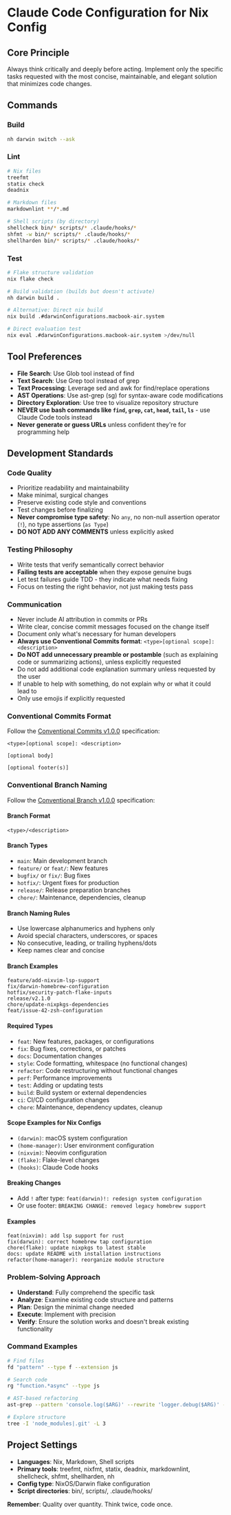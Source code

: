 # Claude Code Configuration for Nix Config

## Core Principle

Always think critically and deeply before acting. Implement only the specific
tasks requested with the most concise, maintainable, and elegant solution that
minimizes code changes.

## Commands

### Build

```bash
nh darwin switch --ask
```

### Lint

```bash
# Nix files
treefmt
statix check
deadnix

# Markdown files
markdownlint **/*.md

# Shell scripts (by directory)
shellcheck bin/* scripts/* .claude/hooks/*
shfmt -w bin/* scripts/* .claude/hooks/*
shellharden bin/* scripts/* .claude/hooks/*
```

### Test

```bash
# Flake structure validation
nix flake check

# Build validation (builds but doesn't activate)
nh darwin build .

# Alternative: Direct nix build
nix build .#darwinConfigurations.macbook-air.system

# Direct evaluation test
nix eval .#darwinConfigurations.macbook-air.system >/dev/null
```

## Tool Preferences

- **File Search**: Use Glob tool instead of find
- **Text Search**: Use Grep tool instead of grep
- **Text Processing**: Leverage sed and awk for find/replace operations
- **AST Operations**: Use ast-grep (sg) for syntax-aware code modifications
- **Directory Exploration**: Use tree to visualize repository structure
- **NEVER use bash commands like `find`, `grep`, `cat`, `head`, `tail`, `ls`** - use Claude Code tools instead
- **Never generate or guess URLs** unless confident they're for programming help

## Development Standards

### Code Quality

- Prioritize readability and maintainability
- Make minimal, surgical changes
- Preserve existing code style and conventions
- Test changes before finalizing
- **Never compromise type safety**: No `any`, no non-null assertion operator
  (`!`), no type assertions (`as Type`)
- **DO NOT ADD ANY COMMENTS** unless explicitly asked

### Testing Philosophy

- Write tests that verify semantically correct behavior
- **Failing tests are acceptable** when they expose genuine bugs
- Let test failures guide TDD - they indicate what needs fixing
- Focus on testing the right behavior, not just making tests pass

### Communication

- Never include AI attribution in commits or PRs
- Write clear, concise commit messages focused on the change itself
- Document only what's necessary for human developers
- **Always use Conventional Commits format**: `<type>[optional scope]: <description>`
- **Do NOT add unnecessary preamble or postamble** (such as explaining code or summarizing actions), unless explicitly requested
- Do not add additional code explanation summary unless requested by the user
- If unable to help with something, do not explain why or what it could lead to
- Only use emojis if explicitly requested

### Conventional Commits Format

Follow the [Conventional Commits
v1.0.0](https://www.conventionalcommits.org/en/v1.0.0/) specification:

```text
<type>[optional scope]: <description>

[optional body]

[optional footer(s)]
```

### Conventional Branch Naming

Follow the [Conventional Branch
v1.0.0](https://conventional-branch.github.io/) specification:

#### Branch Format

```text
<type>/<description>
```

#### Branch Types

- `main`: Main development branch
- `feature/` or `feat/`: New features
- `bugfix/` or `fix/`: Bug fixes
- `hotfix/`: Urgent fixes for production
- `release/`: Release preparation branches
- `chore/`: Maintenance, dependencies, cleanup

#### Branch Naming Rules

- Use lowercase alphanumerics and hyphens only
- Avoid special characters, underscores, or spaces
- No consecutive, leading, or trailing hyphens/dots
- Keep names clear and concise

#### Branch Examples

```text
feature/add-nixvim-lsp-support
fix/darwin-homebrew-configuration
hotfix/security-patch-flake-inputs
release/v2.1.0
chore/update-nixpkgs-dependencies
feat/issue-42-zsh-configuration
```

#### Required Types

- `feat`: New features, packages, or configurations
- `fix`: Bug fixes, corrections, or patches
- `docs`: Documentation changes
- `style`: Code formatting, whitespace (no functional changes)
- `refactor`: Code restructuring without functional changes
- `perf`: Performance improvements
- `test`: Adding or updating tests
- `build`: Build system or external dependencies
- `ci`: CI/CD configuration changes
- `chore`: Maintenance, dependency updates, cleanup

#### Scope Examples for Nix Configs

- `(darwin)`: macOS system configuration
- `(home-manager)`: User environment configuration
- `(nixvim)`: Neovim configuration
- `(flake)`: Flake-level changes
- `(hooks)`: Claude Code hooks

#### Breaking Changes

- Add `!` after type: `feat(darwin)!: redesign system configuration`
- Or use footer: `BREAKING CHANGE: removed legacy homebrew support`

#### Examples

```text
feat(nixvim): add lsp support for rust
fix(darwin): correct homebrew tap configuration
chore(flake): update nixpkgs to latest stable
docs: update README with installation instructions
refactor(home-manager): reorganize module structure
```

### Problem-Solving Approach

- **Understand**: Fully comprehend the specific task
- **Analyze**: Examine existing code structure and patterns
- **Plan**: Design the minimal change needed
- **Execute**: Implement with precision
- **Verify**: Ensure the solution works and doesn't break existing functionality

### Command Examples

```bash
# Find files
fd "pattern" --type f --extension js

# Search code
rg "function.*async" --type js

# AST-based refactoring
ast-grep --pattern 'console.log($ARG)' --rewrite 'logger.debug($ARG)' --lang js

# Explore structure
tree -I 'node_modules|.git' -L 3
```

## Project Settings

- **Languages**: Nix, Markdown, Shell scripts
- **Primary tools**: treefmt, nixfmt, statix, deadnix, markdownlint,
  shellcheck, shfmt, shellharden, nh
- **Config type**: NixOS/Darwin flake configuration
- **Script directories**: bin/, scripts/, .claude/hooks/


**Remember**: Quality over quantity. Think twice, code once.
